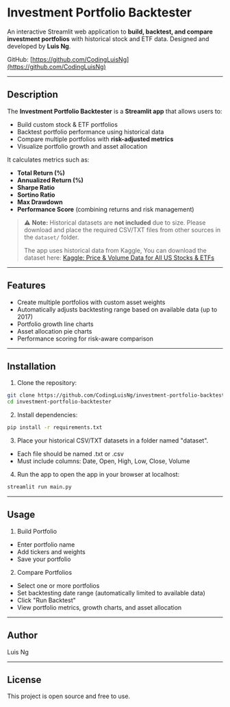 # Investment Portfolio Backtester

An interactive Streamlit web application to **build, backtest, and compare investment portfolios** with historical stock and ETF data. Designed and developed by **Luis Ng**.  

GitHub: [https://github.com/CodingLuisNg](https://github.com/CodingLuisNg)

---

## Description

The **Investment Portfolio Backtester** is a **Streamlit app** that allows users to:

- Build custom stock & ETF portfolios
- Backtest portfolio performance using historical data
- Compare multiple portfolios with **risk-adjusted metrics**
- Visualize portfolio growth and asset allocation

It calculates metrics such as:

- **Total Return (%)**
- **Annualized Return (%)**
- **Sharpe Ratio**
- **Sortino Ratio**
- **Max Drawdown**
- **Performance Score** (combining returns and risk management)

> ⚠️ **Note:** Historical datasets are **not included** due to size. Please download and place the required CSV/TXT files from other sources in the `dataset/` folder.
> 
> The app uses historical data from Kaggle, You can download the dataset here: [Kaggle: Price & Volume Data for All US Stocks & ETFs](https://www.kaggle.com/datasets/borismarjanovic/price-volume-data-for-all-us-stocks-etfs?resource=download)

---

## Features

- Create multiple portfolios with custom asset weights
- Automatically adjusts backtesting range based on available data (up to 2017)
- Portfolio growth line charts
- Asset allocation pie charts
- Performance scoring for risk-aware comparison

---

## Installation

1. Clone the repository:

```bash
git clone https://github.com/CodingLuisNg/investment-portfolio-backtester.git
cd investment-portfolio-backtester
```

2. Install dependencies:
```bash
pip install -r requirements.txt
```

3. Place your historical CSV/TXT datasets in a folder named "dataset".
- Each file should be named <TICKER>.txt or <TICKER>.csv
- Must include columns: Date, Open, High, Low, Close, Volume

4. Run the app to open the app in your browser at localhost:
```bash
streamlit run main.py
```

---

## Usage

1. Build Portfolio
- Enter portfolio name
- Add tickers and weights
- Save your portfolio

2. Compare Portfolios
- Select one or more portfolios
- Set backtesting date range (automatically limited to available data)
- Click "Run Backtest"
- View portfolio metrics, growth charts, and asset allocation

---

## Author

Luis Ng

---

## License

This project is open source and free to use.
